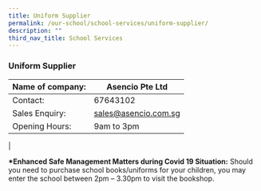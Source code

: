 ```yaml
---
title: Uniform Supplier
permalink: /our-school/school-services/uniform-supplier/
description: ""
third_nav_title: School Services
---
```

### **Uniform Supplier**

| Name of company: | Asencio Pte Ltd |
|---|---|
| Contact: | 67643102 |
| Sales Enquiry: | [sales@asencio.com.sg](mailto:sales@asencio.com.sg) |
| Opening Hours: | 9am to 3pm  |
|

**\*Enhanced Safe Management Matters during Covid 19 Situation:** Should you need to purchase school books/uniforms for your children, you may enter the school between 2pm – 3.30pm to visit the bookshop.